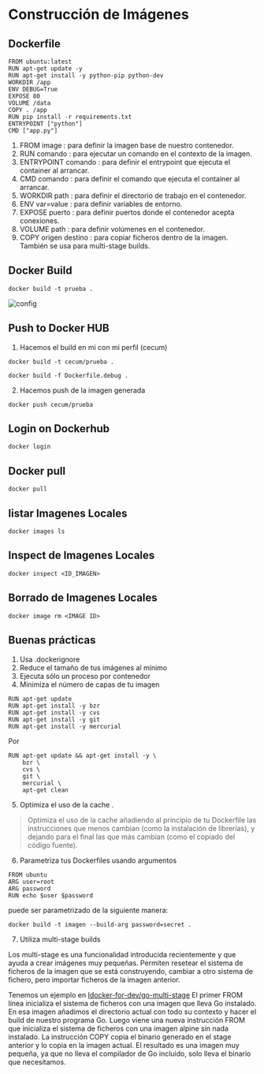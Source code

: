 
Construcción de Imágenes
========================

Dockerfile
----------
```
FROM ubuntu:latest
RUN apt-get update -y
RUN apt-get install -y python-pip python-dev
WORKDIR /app
ENV DEBUG=True
EXPOSE 80
VOLUME /data
COPY . /app
RUN pip install -r requirements.txt
ENTRYPOINT ["python"]
CMD ["app.py"]
```

1. FROM image : para definir la imagen base de nuestro contenedor.
2. RUN comando : para ejecutar un comando en el contexto de la imagen.
3. ENTRYPOINT comando : para definir el entrypoint que ejecuta el container al arrancar.
4. CMD comando : para definir el comando que ejecuta el container al arrancar.
5. WORKDIR path : para definir el directorio de trabajo en el contenedor.
6. ENV var=value : para definir variables de entorno.
7. EXPOSE puerto : para definir puertos donde el contenedor acepta conexiones.
8. VOLUME path : para definir volúmenes en el contenedor.
9. COPY origen destino : para copiar ficheros dentro de la imagen. También se usa para multi-stage builds.

Docker Build
------------
```
docker build -t prueba .
```

![config](https://image.prntscr.com/image/4_ajbm6zTMaqyjdK5taakw.png)

Push to Docker HUB
-------------------

1. Hacemos el build en mi con mi perfil (cecum)
```
docker build -t cecum/prueba .

docker build -f Dockerfile.debug .
```

2. Hacemos push de la imagen generada

```
docker push cecum/prueba
``` 
Login on Dockerhub
-------------------

```
docker login
```

Docker pull
-----------

```
docker pull
```

listar Imagenes Locales
-----------

```
docker images ls
```

Inspect de Imagenes Locales
-----------
```
docker inspect <ID_IMAGEN>
```

Borrado de Imagenes Locales
-----------
```
docker image rm <IMAGE ID>
```

Buenas prácticas
----------------

1. Usa .dockerignore
2. Reduce el tamaño de tus imágenes al mínimo
3. Ejecuta sólo un proceso por contenedor
4. Minimiza el número de capas de tu imagen

```
RUN apt-get update
RUN apt-get install -y bzr
RUN apt-get install -y cvs
RUN apt-get install -y git
RUN apt-get install -y mercurial
```

Por

```
RUN apt-get update && apt-get install -y \
    bzr \ 
    cvs \ 
    git \ 
    mercurial \ 
    apt-get clean
```
5. Optimiza el uso de la cache .
>Optimiza el uso de la cache añadiendo al principio de tu Dockerfile las instrucciones que menos cambian (como la instalación de librerías), y dejando para el final las que más cambian (como el copiado del código fuente). 

6. Parametriza tus Dockerfiles usando argumentos
```
FROM ubuntu
ARG user=root
ARG password
RUN echo $user $password

```
puede ser parametrizado de la siguiente manera:

```
docker build -t imagen --build-arg password=secret .
```

7. Utiliza multi-stage builds

Los multi-stage es una funcionalidad introducida recientemente y que ayuda a crear imágenes muy pequeñas. Permiten resetear el sistema de ficheros de la imagen que se está construyendo, cambiar a otro sistema de fichero, pero importar ficheros de la imagen anterior.

Tenemos un ejemplo en [Idocker-for-dev/go-multi-stage](https://github.com/ccum/docker-for-devs/blob/master/go-multi-stage/Dockerfile)
El primer FROM línea inicializa el sistema de ficheros con una imagen que lleva Go instalado. En esa imagen añadimos el directorio actual con todo su contexto y hacer el build de nuestro programa Go. Luego viene una nueva instrucción FROM que inicializa el sistema de ficheros con una imagen alpine sin nada instalado. La instrucción COPY copia el binario generado en el stage anterior y lo copia en la imagen actual. El resultado es una imagen muy pequeña, ya que no lleva el compilador de Go incluido, solo lleva el binario que necesitamos.




